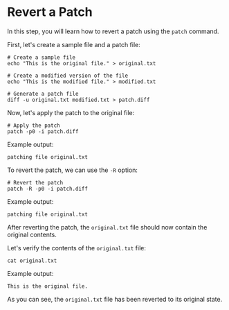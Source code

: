 # Revert a Patch

In this step, you will learn how to revert a patch using the `patch` command.

First, let's create a sample file and a patch file:

```
# Create a sample file
echo "This is the original file." > original.txt

# Create a modified version of the file
echo "This is the modified file." > modified.txt

# Generate a patch file
diff -u original.txt modified.txt > patch.diff
```

Now, let's apply the patch to the original file:

```
# Apply the patch
patch -p0 -i patch.diff
```

Example output:

```
patching file original.txt
```

To revert the patch, we can use the `-R` option:

```
# Revert the patch
patch -R -p0 -i patch.diff
```

Example output:

```
patching file original.txt
```

After reverting the patch, the `original.txt` file should now contain the original contents.

Let's verify the contents of the `original.txt` file:

```
cat original.txt
```

Example output:

```
This is the original file.
```

As you can see, the `original.txt` file has been reverted to its original state.
